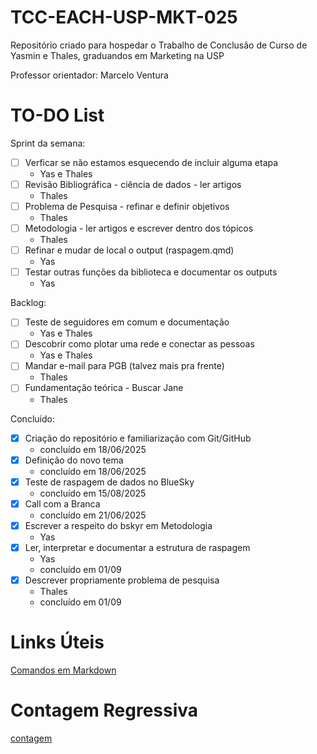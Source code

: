 # TCC-EACH-USP-MKT-025

Repositório criado para hospedar o Trabalho de Conclusão de Curso de Yasmin e Thales, graduandos em Marketing na USP

Professor orientador: Marcelo Ventura

# TO-DO List

Sprint da semana:

- [ ] Verficar se não estamos esquecendo de incluir alguma etapa
  - Yas e Thales
- [ ] Revisão Bibliográfica - ciência de dados - ler artigos
  - Thales
- [ ] Problema de Pesquisa - refinar e definir objetivos
  - Thales
- [ ] Metodologia - ler artigos e escrever dentro dos tópicos
  - Thales
- [ ] Refinar e mudar de local o output (raspagem.qmd)
  - Yas
- [ ] Testar outras funções da biblioteca e documentar os outputs
  - Yas


Backlog:

- [ ] Teste de seguidores em comum e documentação
  - Yas e Thales
- [ ] Descobrir como plotar uma rede e conectar as pessoas
  - Yas e Thales
- [ ] Mandar e-mail para PGB (talvez mais pra frente)
  - Thales
- [ ] Fundamentação teórica - Buscar Jane
  - Thales

Concluído:

- [X] Criação do repositório e familiarização com Git/GitHub
    - concluído em 18/06/2025
- [X] Definição do novo tema
    - concluído em 18/06/2025
- [X] Teste de raspagem de dados no BlueSky
    - concluído em 15/08/2025
- [X] Call com a Branca
    - concluído em 21/06/2025
- [x] Escrever a respeito do bskyr em Metodologia
    - Yas
- [x] Ler, interpretar e documentar a estrutura de raspagem
    - Yas
    - concluído em 01/09
- [X] Descrever propriamente problema de pesquisa
    - Thales 
    - concluído em 01/09

# Links Úteis
[Comandos em Markdown](https://docs.pipz.com/central-de-ajuda/learning-center/guia-basico-de-markdown#open)

# Contagem Regressiva
[contagem](https://yasmelinss.github.io/contagem_regressiva/)
